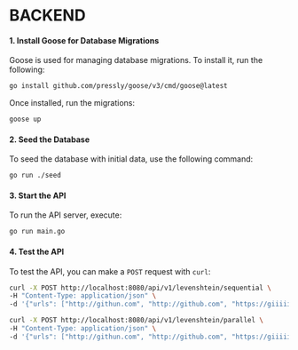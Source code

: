 # BACKEND

#### 1. Install Goose for Database Migrations

Goose is used for managing database migrations. To install it, run the following:

```bash
go install github.com/pressly/goose/v3/cmd/goose@latest
```

Once installed, run the migrations:

```bash
goose up
```

#### 2. Seed the Database

To seed the database with initial data, use the following command:

```bash
go run ./seed
```

#### 3. Start the API

To run the API server, execute:

```bash
go run main.go
```

#### 4. Test the API

To test the API, you can make a `POST` request with `curl`:

```bash
curl -X POST http://localhost:8080/api/v1/levenshtein/sequential \
-H "Content-Type: application/json" \
-d '{"urls": ["http://githun.com", "http://github.com", "https://giiiiithdub.com", "https://linkeddin.com", "https://twitter.com"]}'

curl -X POST http://localhost:8080/api/v1/levenshtein/parallel \
-H "Content-Type: application/json" \
-d '{"urls": ["http://githun.com", "http://github.com", "https://giiiiithdub.com", "https://linkeddin.com", "https://twitter.com"]}'
```
